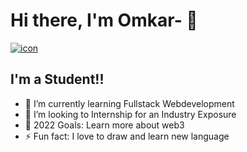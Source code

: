 # Hi there, I'm Omkar- 👋 

[![icon](https://user-images.githubusercontent.com/76588232/169801208-da10654e-48dd-4735-83ec-74b58b96085f.png)
](https://twitter.com/omi__08)


## I'm a Student!!

- 🌱 I’m currently learning Fullstack Webdevelopment
- 👯 I’m looking to Internship for an Industry Exposure
- 🥅 2022 Goals: Learn more about web3
- ⚡ Fun fact: I love to draw and learn new language

